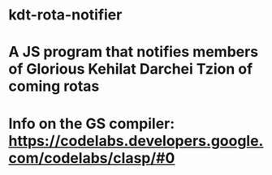 # kdt-rota-notifier
# A JS program that notifies members of Glorious Kehilat Darchei Tzion of coming rotas
# Info on the GS compiler: https://codelabs.developers.google.com/codelabs/clasp/#0
